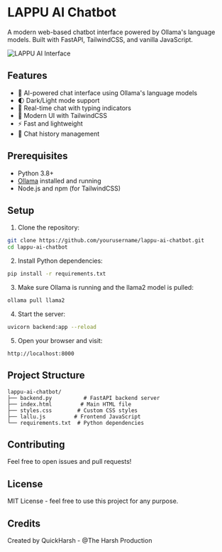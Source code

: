 # LAPPU AI Chatbot

A modern web-based chatbot interface powered by Ollama's language models. Built with FastAPI, TailwindCSS, and vanilla JavaScript.

![LAPPU AI Interface](https://cdn-icons-png.flaticon.com/512/4712/4712035.png)

## Features

- 🤖 AI-powered chat interface using Ollama's language models
- 🌓 Dark/Light mode support
- 💬 Real-time chat with typing indicators
- 🎨 Modern UI with TailwindCSS
- ⚡ Fast and lightweight
- 🔄 Chat history management

## Prerequisites

- Python 3.8+
- [Ollama](https://ollama.ai/) installed and running
- Node.js and npm (for TailwindCSS)

## Setup

1. Clone the repository:
```bash
git clone https://github.com/yourusername/lappu-ai-chatbot.git
cd lappu-ai-chatbot
```

2. Install Python dependencies:
```bash
pip install -r requirements.txt
```

3. Make sure Ollama is running and the llama2 model is pulled:
```bash
ollama pull llama2
```

4. Start the server:
```bash
uvicorn backend:app --reload
```

5. Open your browser and visit:
```
http://localhost:8000
```

## Project Structure

```
lappu-ai-chatbot/
├── backend.py          # FastAPI backend server
├── index.html         # Main HTML file
├── styles.css        # Custom CSS styles
├── lallu.js         # Frontend JavaScript
└── requirements.txt  # Python dependencies
```

## Contributing

Feel free to open issues and pull requests!

## License

MIT License - feel free to use this project for any purpose.

## Credits

Created by QuickHarsh - @The Harsh Production 